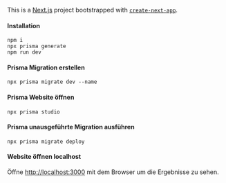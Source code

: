 This is a [Next.js](https://nextjs.org/) project bootstrapped with [`create-next-app`](https://github.com/vercel/next.js/tree/canary/packages/create-next-app).

#### Installation
```
npm i
npx prisma generate
npm run dev
```
#### Prisma Migration erstellen
```
npx prisma migrate dev --name 
```

#### Prisma Website öffnen
```
npx prisma studio 
```

#### Prisma unausgeführte Migration ausführen
```
npx prisma migrate deploy
```

#### Website öffnen localhost
Öffne [http://localhost:3000](http://localhost:3000) mit dem Browser um die Ergebnisse zu sehen.